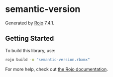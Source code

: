 # semantic-version
Generated by [Rojo](https://github.com/rojo-rbx/rojo) 7.4.1.

## Getting Started
To build this library, use:

```bash
rojo build -o "semantic-version.rbxmx"
```

For more help, check out [the Rojo documentation](https://rojo.space/docs).